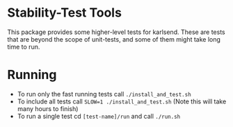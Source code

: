 # Stability-Test Tools

This package provides some higher-level tests for karlsend. These are
tests that are beyond the scope of unit-tests, and some of them might
take long time to run.

# Running

* To run only the fast running tests call `./install_and_test.sh`
* To include all tests call `SLOW=1 ./install_and_test.sh` (Note this
  will take many hours to finish)
* To run a single test cd `[test-name]/run` and call `./run.sh`
